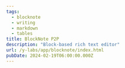 ```yaml
---
tags:
  - blocknote
  - writing
  - markdown
  - tables
title: BlockNote P2P
description: "Block-based rich text editor"
url: /y-labs/app/blocknote/index.html
pubDate: 2024-02-19T06:00:00.000Z
---
```

